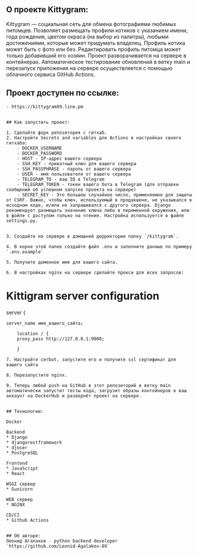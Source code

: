 ## О проекте Kittygram:

Kittygram — социальная сеть для обмена фотографиями любимых питомцев. Позволяет размещать профили котиков с указанием имени, года рождения, цветом окраса (на выбор из палитры), любыми достижениями, которые может придумать владелец. Профиль котика может быть с фото или без. Редактировать профиль питомца может только добавивший его хозяин.
Проект разворачивается на сервере в контейнерах.
Автоматическое тестирование обновлений в ветку main и перезапуск приложения на сервере осуществляется с помощью облачного сервиса GitHub Actions.


## Проект доступен по ссылке:

```
- https://kittygram89.line.pm


## Как запустить проект:

1. Сделайте форк репозитория с гитхаб.
2. Настройте Secrets and variables для Actions в настройках своего гитхаба:
    - DOCKER_USERNAME
    - DOCKER_PASSWORD
    - HOST - IP-адрес вашего сервера
    - SSH_KEY - приватный ключ для вашего сервера
    - SSH_PASSPHRASE - пароль от вашего сервера
    - USER - имя пользователя от вашего сервера
    - TELEGRAM_TO - ваш ID в Telegram
    - TELEGRAM_TOKEN - токен вашего бота в Telegram (для отправки сообщений об успешном запуске проекта на сервере)
    - SECRET_KEY - Это большое случайное число, применяемое для защиты от CSRF. Важно, чтобы ключ, используемый в продакшене, не указывался в исходном коде, и/или не запрашивался с другого сервера. Django рекомендует размещать значение ключа либо в переменной окружения, или в файле с доступом только на чтение. Настройка используется в файле settings.py.


3. Создайте на сервере в домашней дерриктории папку `/kittygram`.

4. В корне этой папке создайте файл .env и заполните данные по примеру `.env.example`

5. Получите доменное имя для вашего сайта.

6. В настройках nginx на сервере сделайте прокси для всех запросов:
```
# Kittigram server configuration
server {

    server_name имя_вашего_сайта;

        location / {
        proxy_pass http://127.0.0.1:9000;
        
		}

```
7. Настройте cerbot, запустите его и получите ssl сертификат для вашего сайта

8. Перезапустите nginx.

9. Теперь любой push на GitHub в этот репозиторий в ветку main автоматически запустит тесты кода, загрузит образы контейнеров в ваш аккаунт на DockerHub и развернёт проект на сервере.


## Технологии:

Docker

Backend
* Django
* djangorestframework
* djoser
* PostgreSQL

Frontend
* JavaScript
* React

WSGI сервер
* Gunicorn

WEB сервер
* NGINX

CD/CI
* Github Actions


## Об авторе:
Леонид Агалаков - python backend developer
`https://github.com/Leonid-Agalakov-89`
